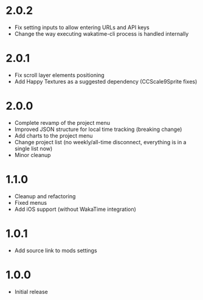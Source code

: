 # 2.0.2
- Fix setting inputs to allow entering URLs and API keys
- Change the way executing wakatime-cli process is handled internally

# 2.0.1
- Fix scroll layer elements positioning
- Add Happy Textures as a suggested dependency (CCScale9Sprite fixes)

# 2.0.0
- Complete revamp of the project menu
- Improved JSON structure for local time tracking (breaking change)
- Add charts to the project menu
- Change project list (no weekly/all-time disconnect, everything is in a single list now)
- Minor cleanup

# 1.1.0
- Cleanup and refactoring
- Fixed menus
- Add iOS support (without WakaTime integration)

# 1.0.1
- Add source link to mods settings

# 1.0.0
- Initial release